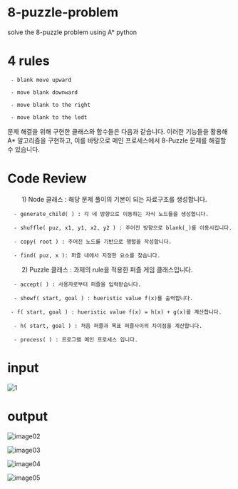 # 8-puzzle-problem
solve the 8-puzzle problem using A* python


 # 4 rules
 
 	 - blank move upward
	 
	 - move blank downward
	 
	 - move blank to the right
	 
	 - move blank to the ledt


 문제 해결을 위해 구현한 클래스와 함수들은 다음과 같습니다. 이러한 기능들을 활용해 A* 알고리즘을 구현하고, 이를 바탕으로 메인 프로세스에서 8-Puzzle 문제를 해결할 수 있습니다. 

 # Code Review
　　  1) Node 클래스 : 해당 문제 풀이의 기본이 되는 자료구조를 생성합니다.
	  
	  - generate_child( ) : 각 네 방향으로 이동하는 자식 노드들을 생성합니다.
	  
	  - shuffle( puz, x1, y1, x2, y2 ) : 주어진 방향으로 blank(_)를 이동시킵니다.
	 
	  - copy( root ) : 주어진 노드를 기반으로 행렬을 작성합니다.
	
	  - find( puz, x ): 퍼즐 내에서 지정한 요소를 찾습니다.
	
　　  2) Puzzle 클래스 : 과제의 rule을 적용한 퍼즐 게임 클래스입니다.
	 
	  - accept( ) : 사용자로부터 퍼즐을 입력받습니다.
	  
	  - showf( start, goal ) : hueristic value f(x)를 출력합니다.
	 
	 - f( start, goal ) : hueristic value f(x) = h(x) + g(x)를 계산합니다.
  	  
	  - h( start, goal ) : 처음 퍼즐과 목표 퍼즐사이의 차이점을 계산합니다.
  	  
	  - process( ) : 프로그램 메인 프로세스 입니다.



# input
![1](https://user-images.githubusercontent.com/67878157/116013832-23f77c80-a66d-11eb-9315-053e28845ded.png)

# output
![image02](https://user-images.githubusercontent.com/67878157/116013833-23f77c80-a66d-11eb-84dc-65c934b17ea6.png)

![image03](https://user-images.githubusercontent.com/67878157/116013835-24901300-a66d-11eb-851e-2e44b302cdbb.png)

![image04](https://user-images.githubusercontent.com/67878157/116013836-24901300-a66d-11eb-9e9c-6062d3af09b9.png)

![image05](https://user-images.githubusercontent.com/67878157/116013831-22c64f80-a66d-11eb-9c76-db781517140b.png)


